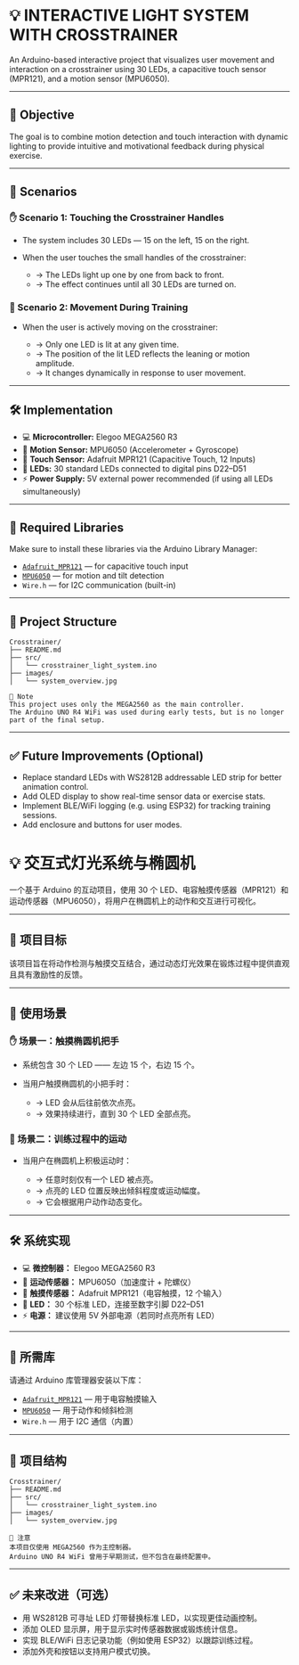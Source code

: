# 💡 INTERACTIVE LIGHT SYSTEM WITH CROSSTRAINER

An Arduino-based interactive project that visualizes user movement and interaction on a crosstrainer using 30 LEDs, a capacitive touch sensor (MPR121), and a motion sensor (MPU6050).

---

## 🎯 Objective

The goal is to combine motion detection and touch interaction with dynamic lighting to provide intuitive and motivational feedback during physical exercise.

---

## 🤯 Scenarios

### ✋ Scenario 1: Touching the Crosstrainer Handles

* The system includes 30 LEDs — 15 on the left, 15 on the right.
* When the user touches the small handles of the crosstrainer:

  * → The LEDs light up one by one from back to front.
  * → The effect continues until all 30 LEDs are turned on.

### 🏃 Scenario 2: Movement During Training

* When the user is actively moving on the crosstrainer:

  * → Only one LED is lit at any given time.
  * → The position of the lit LED reflects the leaning or motion amplitude.
  * → It changes dynamically in response to user movement.

---

## 🛠 Implementation

* 💻 **Microcontroller:** Elegoo MEGA2560 R3
* 🧭 **Motion Sensor:** MPU6050 (Accelerometer + Gyroscope)
* 🙋 **Touch Sensor:** Adafruit MPR121 (Capacitive Touch, 12 Inputs)
* 🔦 **LEDs:** 30 standard LEDs connected to digital pins D22–D51
* ⚡ **Power Supply:** 5V external power recommended (if using all LEDs simultaneously)

---

## 📄 Required Libraries

Make sure to install these libraries via the Arduino Library Manager:

* [`Adafruit_MPR121`](https://github.com/adafruit/Adafruit_MPR121) — for capacitive touch input
* [`MPU6050`](https://github.com/jrowberg/i2cdevlib) — for motion and tilt detection
* `Wire.h` — for I2C communication (built-in)

---

## 📁 Project Structure

```text
Crosstrainer/
├── README.md
├── src/
│   └── crosstrainer_light_system.ino
├── images/
│   └── system_overview.jpg
```

```
📌 Note
This project uses only the MEGA2560 as the main controller.
The Arduino UNO R4 WiFi was used during early tests, but is no longer part of the final setup.
```

---

## ✅ Future Improvements (Optional)

* Replace standard LEDs with WS2812B addressable LED strip for better animation control.
* Add OLED display to show real-time sensor data or exercise stats.
* Implement BLE/WiFi logging (e.g. using ESP32) for tracking training sessions.
* Add enclosure and buttons for user modes.

# 💡 交互式灯光系统与椭圆机

一个基于 Arduino 的互动项目，使用 30 个 LED、电容触摸传感器（MPR121）和运动传感器（MPU6050），将用户在椭圆机上的动作和交互进行可视化。

---

## 🎯 项目目标

该项目旨在将动作检测与触摸交互结合，通过动态灯光效果在锻炼过程中提供直观且具有激励性的反馈。

---

## 🤯 使用场景

### ✋ 场景一：触摸椭圆机把手

* 系统包含 30 个 LED —— 左边 15 个，右边 15 个。
* 当用户触摸椭圆机的小把手时：

  * → LED 会从后往前依次点亮。
  * → 效果持续进行，直到 30 个 LED 全部点亮。

### 🏃 场景二：训练过程中的运动

* 当用户在椭圆机上积极运动时：

  * → 任意时刻仅有一个 LED 被点亮。
  * → 点亮的 LED 位置反映出倾斜程度或运动幅度。
  * → 它会根据用户动作动态变化。

---

## 🛠 系统实现

* 💻 **微控制器：** Elegoo MEGA2560 R3  
* 🧭 **运动传感器：** MPU6050（加速度计 + 陀螺仪）  
* 🙋 **触摸传感器：** Adafruit MPR121（电容触摸，12 个输入）  
* 🔦 **LED：** 30 个标准 LED，连接至数字引脚 D22–D51  
* ⚡ **电源：** 建议使用 5V 外部电源（若同时点亮所有 LED）

---

## 📄 所需库

请通过 Arduino 库管理器安装以下库：

* [`Adafruit_MPR121`](https://github.com/adafruit/Adafruit_MPR121) — 用于电容触摸输入  
* [`MPU6050`](https://github.com/jrowberg/i2cdevlib) — 用于动作和倾斜检测  
* `Wire.h` — 用于 I2C 通信（内置）

---

## 📁 项目结构

```text
Crosstrainer/
├── README.md
├── src/
│   └── crosstrainer_light_system.ino
├── images/
│   └── system_overview.jpg
```

```
📌 注意  
本项目仅使用 MEGA2560 作为主控制器。  
Arduino UNO R4 WiFi 曾用于早期测试，但不包含在最终配置中。
```

---

## ✅ 未来改进（可选）

* 用 WS2812B 可寻址 LED 灯带替换标准 LED，以实现更佳动画控制。  
* 添加 OLED 显示屏，用于显示实时传感器数据或锻炼统计信息。  
* 实现 BLE/WiFi 日志记录功能（例如使用 ESP32）以跟踪训练过程。  
* 添加外壳和按钮以支持用户模式切换。
